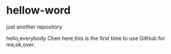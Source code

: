 # hellow-word
just another repository

hello,everybody
  Chen here,this is the first time to use GitHub for me,ok,over.
